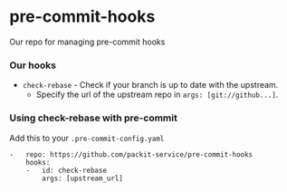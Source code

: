 # pre-commit-hooks
Our repo for managing pre-commit hooks

### Our hooks

- `check-rebase` - Check if your branch is up to date with the upstream.
    - Specify the url of the upstream repo in `args: [git://github...]`.


### Using check-rebase with pre-commit

Add this to your `.pre-commit-config.yaml`

    -   repo: https://github.com/packit-service/pre-commit-hooks
        hooks:
        -   id: check-rebase
            args: [upstream_url]
